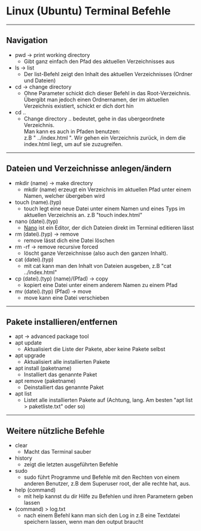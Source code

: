 # Linux (Ubuntu) Terminal Befehle

- - -

## Navigation

- pwd -> print working directory
    - Gibt ganz einfach den Pfad des aktuellen Verzeichnisses aus
- ls -> list
    - Der list-Befehl zeigt den Inhalt
      des aktuellen Verzeichnisses (Ordner und Dateien)
- cd -> change directory
    - Ohne Parameter schickt dich dieser Befehl in das Root-Verzeichnis.\
      Übergibt man jedoch einen Ordnernamen,
      der im aktuellen Verzeichnis existiert,
      schickt er dich dort hin
- cd ..
    - Change directory .. bedeutet, gehe in das ubergeordnete Verzeichnis.\
      Man kann es auch in Pfaden benutzen:\
      z.B " ../index.html ".
      Wir gehen ein Verzeichnis zurück,
      in dem die index.html liegt, um auf sie zuzugreifen.

- - -

## Dateien und Verzeichnisse anlegen/ändern

- mkdir (name) -> make directory
    - mkdir (name) erzeugt ein Verzeichnis im aktuellen Pfad unter einem Namen,
      welcher übergeben wird
- touch (name).(typ)
    - touch legt eine neue Datei unter einem Namen
      und eines Typs im aktuellen Verzeichnis an.
      z.B "touch index.html"
- nano (datei).(typ)
    - [Nano](https://www.nano-editor.org/) ist ein Editor, der dich Dateien
      direkt im Terminal editieren lässt
- rm (datei).(typ) -> remove
    - remove lässt dich eine Datei löschen
- rm -rf -> remove recursive forced
    - löscht ganze Verzeichnisse (also auch den ganzen Inhalt).
- cat (datei).(typ)
    - mit cat kann man den Inhalt von Dateien ausgeben, z.B "cat ../index.html"
- cp (datei).(typ) (name)/(Pfad) -> copy
    - kopiert eine Datei unter einem anderem Namen zu einem Pfad
- mv (datei).(typ) (Pfad) -> move
    - move kann eine Datei verschieben

- - -

## Pakete installieren/entfernen

- apt -> advanced package tool
- apt update
    - Aktualisiert die Liste der Pakete, aber keine Pakete selbst
- apt upgrade
    - Aktualisiert alle installierten Pakete
- apt install (paketname)
    - Installiert das genannte Paket
- apt remove (paketname)
    - Deinstalliert das genannte Paket
- apt list
    - Listet alle installierten Pakete auf
      (Achtung, lang. Am besten "apt list > paketliste.txt" oder so)

- - -

## Weitere nützliche Befehle

- clear
    - Macht das Terminal sauber
- history
    - zeigt die letzten ausgeführten Befehle
- sudo
    - sudo führt Programme und Befehle mit den Rechten
      von einem anderen Benutzer,
      z.B dem Superuser root, der alle rechte hat, aus.
- help (command)
    - mit help kannst du dir Hilfe zu Befehlen
      und ihren Parametern geben lassen
- (command) > log.txt
    - nach einem Befehl kann man sich den Log in z.B eine Textdatei
      speichern lassen, wenn man den output braucht

